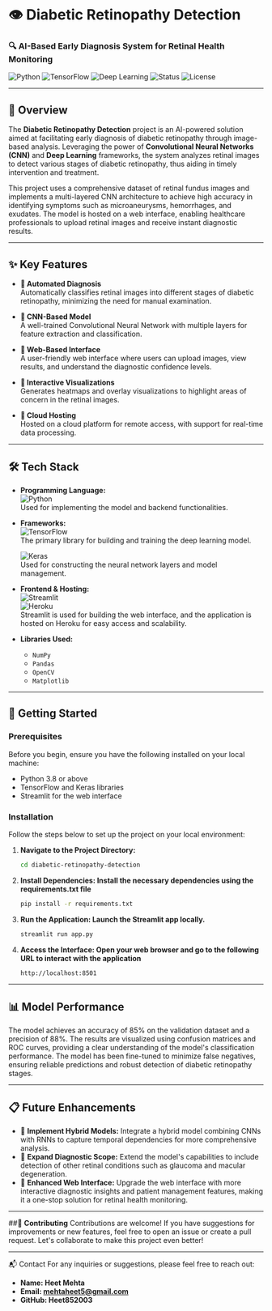 # 👁️ **Diabetic Retinopathy Detection**
### 🔍 **AI-Based Early Diagnosis System for Retinal Health Monitoring**

![Python](https://img.shields.io/badge/Python-%2314354C.svg?style=for-the-badge&logo=python&logoColor=white)
![TensorFlow](https://img.shields.io/badge/TensorFlow-%23FF6F00.svg?style=for-the-badge&logo=tensorflow&logoColor=white)
![Deep Learning](https://img.shields.io/badge/Deep%20Learning-%23E34F26.svg?style=for-the-badge)
![Status](https://img.shields.io/badge/Status-Completed-green?style=for-the-badge)
![License](https://img.shields.io/badge/License-MIT-yellow.svg?style=for-the-badge)

---

## 📄 **Overview**

The **Diabetic Retinopathy Detection** project is an AI-powered solution aimed at facilitating early diagnosis of diabetic retinopathy through image-based analysis. Leveraging the power of **Convolutional Neural Networks (CNN)** and **Deep Learning** frameworks, the system analyzes retinal images to detect various stages of diabetic retinopathy, thus aiding in timely intervention and treatment.

This project uses a comprehensive dataset of retinal fundus images and implements a multi-layered CNN architecture to achieve high accuracy in identifying symptoms such as microaneurysms, hemorrhages, and exudates. The model is hosted on a web interface, enabling healthcare professionals to upload retinal images and receive instant diagnostic results.

---

## ✨ **Key Features**

- **🔹 Automated Diagnosis**  
  Automatically classifies retinal images into different stages of diabetic retinopathy, minimizing the need for manual examination.

- **🔹 CNN-Based Model**  
  A well-trained Convolutional Neural Network with multiple layers for feature extraction and classification.

- **🔹 Web-Based Interface**  
  A user-friendly web interface where users can upload images, view results, and understand the diagnostic confidence levels.

- **🔹 Interactive Visualizations**  
  Generates heatmaps and overlay visualizations to highlight areas of concern in the retinal images.

- **🔹 Cloud Hosting**  
  Hosted on a cloud platform for remote access, with support for real-time data processing.

---

## 🛠️ **Tech Stack**

- **Programming Language:**  
  ![Python](https://img.shields.io/badge/Python-3.8-blue.svg?style=for-the-badge&logo=python&logoColor=white)  
  Used for implementing the model and backend functionalities.

- **Frameworks:**  
  ![TensorFlow](https://img.shields.io/badge/TensorFlow-2.0-orange.svg?style=for-the-badge&logo=tensorflow&logoColor=white)  
  The primary library for building and training the deep learning model.  

  ![Keras](https://img.shields.io/badge/Keras-2.4.3-red.svg?style=for-the-badge&logo=keras&logoColor=white)  
  Used for constructing the neural network layers and model management.

- **Frontend & Hosting:**  
  ![Streamlit](https://img.shields.io/badge/Streamlit-Cloud-red?style=for-the-badge&logo=streamlit)  
  ![Heroku](https://img.shields.io/badge/Heroku-Deployed-blueviolet.svg?style=for-the-badge&logo=heroku)  
  Streamlit is used for building the web interface, and the application is hosted on Heroku for easy access and scalability.

- **Libraries Used:**  
  - `NumPy`  
  - `Pandas`  
  - `OpenCV`  
  - `Matplotlib`

---

## 🚀 **Getting Started**

### Prerequisites
Before you begin, ensure you have the following installed on your local machine:
- Python 3.8 or above
- TensorFlow and Keras libraries
- Streamlit for the web interface

### Installation
Follow the steps below to set up the project on your local environment:

1. **Navigate to the Project Directory:**
   ```bash
   cd diabetic-retinopathy-detection
2. **Install Dependencies: Install the necessary dependencies using the requirements.txt file**
   ```bash
   pip install -r requirements.txt
   
3. **Run the Application: Launch the Streamlit app locally.**
   ```bash
   streamlit run app.py

4. **Access the Interface: Open your web browser and go to the following URL to interact with the application**
   ```bash
   http://localhost:8501

---


## 📊 **Model Performance**
The model achieves an accuracy of 85% on the validation dataset and a precision of 88%. The results are visualized using confusion matrices and ROC curves, providing a clear understanding of the model's classification performance. The model has been fine-tuned to minimize false negatives, ensuring reliable predictions and robust detection of diabetic retinopathy stages.

---


## 📋 **Future Enhancements**

- 🌟 **Implement Hybrid Models:**
Integrate a hybrid model combining CNNs with RNNs to capture temporal dependencies for more comprehensive analysis.
- 🌟 **Expand Diagnostic Scope:**
Extend the model's capabilities to include detection of other retinal conditions such as glaucoma and macular degeneration.
- 🌟 **Enhanced Web Interface:**
Upgrade the web interface with more interactive diagnostic insights and patient management features, making it a one-stop solution for retinal health monitoring.

---


##🤝 **Contributing**
Contributions are welcome! If you have suggestions for improvements or new features, feel free to open an issue or create a pull request. Let's collaborate to make this project even better!

---


📬 Contact
For any inquiries or suggestions, please feel free to reach out:

- **Name: Heet Mehta**
- **Email: mehtaheet5@gmail.com**
- **GitHub: Heet852003**



